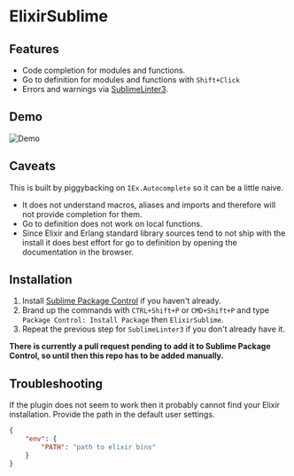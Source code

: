 ElixirSublime
=============

Features
--------
- Code completion for modules and functions.
- Go to definition for modules and functions with `Shift+Click`
- Errors and warnings via [SublimeLinter3](https://github.com/SublimeLinter/SublimeLinter3).

Demo
----

![Demo](https://raw.githubusercontent.com/vishnevskiy/ElixirSublime/master/demo.gif)

Caveats
-------

This is built by piggybacking on `IEx.Autocomplete` so it can be a little naive.

- It does not understand macros, aliases and imports and therefore will not provide completion for them.
- Go to definition does not work on local functions.
- Since Elixir and Erlang standard library sources tend to not ship with the install it does best effort for go to definition by opening the documentation in the browser.

Installation
------------

1. Install [Sublime Package Control](https://sublime.wbond.net/installation#st3) if you haven't already.
2. Brand up the commands with `CTRL+Shift+P` or `CMD+Shift+P` and type `Package Control: Install Package` then `ElixirSublime`.
3. Repeat the previous step for `SublimeLinter3` if you don't already have it.

__There is currently a pull request pending to add it to Sublime Package Control, so until then this repo has to be added manually.__

Troubleshooting
---------------

If the plugin does not seem to work then it probably cannot find your Elixir installation. Provide the path in the default user settings.

```json
{
	"env": {
		"PATH": "path to elixir bins"
	}
}
```
